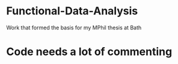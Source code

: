 # Functional-Data-Analysis
Work that formed the basis for my MPhil thesis at Bath

# Code needs a lot of commenting
